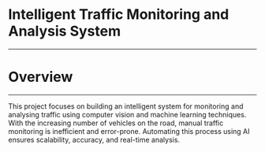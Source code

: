 ﻿# Intelligent Traffic Monitoring and Analysis System
 -------------
# Overview
--------------
This project focuses on building an intelligent system for monitoring and analysing traffic using computer vision and machine learning techniques. With the increasing number of vehicles on the road, manual traffic monitoring is inefficient and error-prone. Automating this process using AI ensures scalability, accuracy, and real-time analysis.
